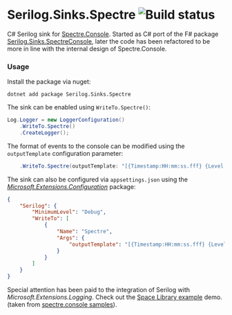 # Serilog.Sinks.Spectre ![Build status](https://github.com/lucadecamillis/serilog-sinks-spectre/actions/workflows/ci.yml/badge.svg?branch=master)

C# Serilog sink for [Spectre.Console](https://spectreconsole.net/). Started as C# port of the F# package [Serilog.Sinks.SpectreConsole](https://github.com/PragmaticFlow/Serilog.Sinks.SpectreConsole), later the code has been refactored to be more in line with the internal design of Spectre.Console.

### Usage

Install the package via nuget:

```shell
dotnet add package Serilog.Sinks.Spectre
```

The sink can be enabled using `WriteTo.Spectre()`:

```csharp
Log.Logger = new LoggerConfiguration()
    .WriteTo.Spectre()
    .CreateLogger();
```

The format of events to the console can be modified using the `outputTemplate` configuration parameter:

```csharp
    .WriteTo.Spectre(outputTemplate: "[{Timestamp:HH:mm:ss.fff} {Level:u3}] {Message:lj}{NewLine}{Exception}")
```
The sink can also be configured via `appsettings.json` using the [_Microsoft.Extensions.Configuration_](https://github.com/serilog/serilog-settings-configuration) package:

```json
{
    "Serilog": {
        "MinimumLevel": "Debug",
        "WriteTo": [
            {
                "Name": "Spectre",
                "Args": {
                    "outputTemplate": "[{Timestamp:HH:mm:ss.fff} {Level:u3}] {Message:lj}{NewLine}{Exception}"
                }
            }
        ]
    }
}
```

Special attention has been paid to the integration of Serilog with _Microsoft.Extensions.Logging_. Check out the [Space Library example](https://github.com/lucadecamillis/serilog-sinks-spectre/blob/master/src/Serilog.Sinks.Spectre.Demo/Program.cs) demo. (taken from [spectre.console samples](https://github.com/spectreconsole/spectre.console/blob/3545e0f6b5aa1c381ca14fd17b1e3c58d2fee226/examples/Console/Status/Program.cs)).
